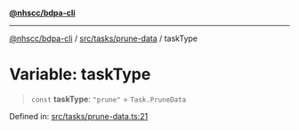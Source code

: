 [**@nhscc/bdpa-cli**](../../../../README.md)

***

[@nhscc/bdpa-cli](../../../../README.md) / [src/tasks/prune-data](../README.md) / taskType

# Variable: taskType

> `const` **taskType**: `"prune"` = `Task.PruneData`

Defined in: [src/tasks/prune-data.ts:21](https://github.com/nhscc/bdpa-cli/blob/cc06230b8b3c4bd28c3da1903ce886e7c819a1ce/src/tasks/prune-data.ts#L21)
